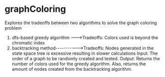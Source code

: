 graphColoring
=============

Explores the tradeoffs between two algorithms to solve the graph coloring problem
   1) dfs-based greedy algorithm --->Tradeoffs: Colors used is beyond the chromatic index
   2) backtracking method----------->Tradeoffs: Nodes generated in the state space tree is excessive
                                                resulting in slower calculations
Input:  The order of a graph to be randomly created and tested.
Output: Returns the number of colors used for the greedy algorithm.
        Also, returns the amount of nodes created from the backtracking algorithm.
